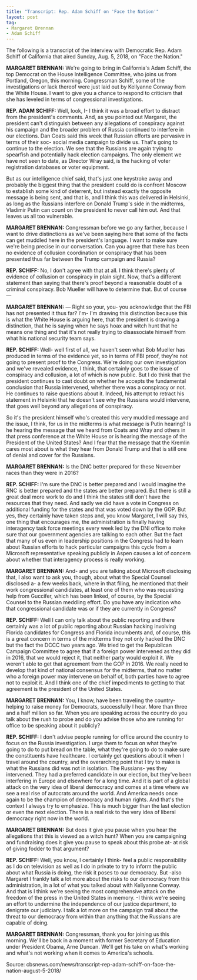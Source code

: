 ```yaml
---
title: "Transcript: Rep. Adam Schiff on 'Face the Nation'"
layout: post
tag:
- Margaret Brennan
- Adam Schiff
---
```


The following is a transcript of the interview with Democratic Rep. Adam Schiff of California that aired Sunday, Aug. 5, 2018, on "Face the Nation."

**MARGARET BRENNAN:** We're going to bring in California's Adam Schiff, the top Democrat on the House Intelligence Committee, who joins us from Portland, Oregon, this morning. Congressman Schiff, some of the investigations or lack thereof were just laid out by Kellyanne Conway from the White House. I want to give you a chance to respond to criticism that she has leveled in terms of congressional investigations.

**REP. ADAM SCHIFF:** Well, look, I- I think it was a broad effort to distract from the president's comments. And, as you pointed out Margaret, the president can't distinguish between any allegations of conspiracy against his campaign and the broader problem of Russia continued to interfere in our elections. Dan Coats said this week that Russian efforts are pervasive in terms of their soc- social media campaign to divide us. That's going to continue to the election. We see that the Russians are again trying to spearfish and potentially hack election campaigns. The only element we have not seen to date, as Director Wray said, is the hacking of voter registration databases or voter equipment.

But as our intelligence chief said, that's just one keystroke away and probably the biggest thing that the president could do is confront Moscow to establish some kind of deterrent, but instead exactly the opposite message is being sent, and that is, and I think this was delivered in Helsinki, as long as the Russians interfere on Donald Trump's side in the midterms, Vladimir Putin can count on the president to never call him out. And that leaves us all too vulnerable.

**MARGARET BRENNAN:** Congressman before we go any farther, because I want to drive distinctions as we've been saying here that some of the facts can get muddled here in the president's language. I want to make sure we're being precise in our conversation. Can you agree that there has been no evidence of collusion coordination or conspiracy that has been presented thus far between the Trump campaign and Russia?

**REP. SCHIFF:** No, I don't agree with that at all. I think there's plenty of evidence of collusion or conspiracy in plain sight. Now, that's a different statement than saying that there's proof beyond a reasonable doubt of a criminal conspiracy. Bob Mueller will have to determine that. But of course —

**MARGARET BRENNAN:** — Right so your, you- you acknowledge that the FBI has not presented it thus far? I'm- I'm drawing this distinction because this is what the White House is arguing here, that the president is drawing a distinction, that he is saying when he says hoax and witch hunt that he means one thing and that it's not really trying to disassociate himself from what his national security team says.

**REP. SCHIFF:** Well- well first of all, we haven't seen what Bob Mueller has produced in terms of the evidence yet, so in terms of FBI proof, they're not going to present proof to the Congress. We're doing our own investigation and we've revealed evidence, I think, that certainly goes to the issue of conspiracy and collusion, a lot of which is now public. But I do think that the president continues to cast doubt on whether he accepts the fundamental conclusion that Russia intervened, whether there was a conspiracy or not. He continues to raise questions about it. Indeed, his attempt to retract his statement in Helsinki that he doesn't see why the Russians would intervene, that goes well beyond any allegations of conspiracy.

So it's the president himself who's created this very muddled message and the issue, I think, for us in the midterms is what message is Putin hearing? Is he hearing the message that we heard from Coats and Wray and others in that press conference at the White House or is hearing the message of the President of the United States? And I fear that the message that the Kremlin cares most about is what they hear from Donald Trump and that is still one of denial and cover for the Russians.

**MARGARET BRENNAN:** Is the DNC better prepared for these November races than they were in 2016?

**REP. SCHIFF:** I'm sure the DNC is better prepared and I would imagine the RNC is better prepared and the states are better prepared. But there is still a great deal more work to do and I think the states still don't have the resources that they need. And sadly we did have a vote in Congress on additional funding for the states and that was voted down by the GOP. But yes, they certainly have taken steps and, you know Margaret, I will say this, one thing that encourages me, the administration is finally having interagency task force meetings every week led by the DNI office to make sure that our government agencies are talking to each other. But the fact that many of us even in leadership positions in the Congress had to learn about Russian efforts to hack particular campaigns this cycle from a Microsoft representative speaking publicly in Aspen causes a lot of concern about whether that interagency process is really working.

**MARGARET BRENNAN:** And- and you are talking about Microsoft disclosing that, I also want to ask you, though, about what the Special Counsel disclosed a- a few weeks back, where in that filing, he mentioned that their work congressional candidates, at least one of them who was requesting help from Guccifer, which has been linked, of course, by the Special Counsel to the Russian meddling effort. Do you have any indication who that congressional candidate was or if they are currently in Congress?

**REP. SCHIFF:** Well I can only talk about the public reporting and there certainly was a lot of public reporting about Russian hacking involving Florida candidates for Congress and Florida incumbents and, of course, this is a great concern in terms of the midterms they not only hacked the DNC but the fact the DCCC two years ago. We tried to get the Republican Campaign Committee to agree that if a foreign power intervened as they did in 2016, that we would reject it, that neither party would exploit it. We weren't able to get that agreement from the GOP in 2016. We really need to develop that kind of national consensus for the midterms, that no matter who a foreign power may intervene on behalf of, both parties have to agree not to exploit it. And I think one of the chief impediments to getting to that agreement is the president of the United States.

**MARGARET BRENNAN:** You, I know, have been traveling the country- helping to raise money for Democrats, successfully I hear. More than three and a half million so far. When you are speaking across the country do you talk about the rush to probe and do you advise those who are running for office to be speaking about it publicly?

**REP. SCHIFF:** I don't advise people running for office around the country to focus on the Russia investigation. I urge them to focus on what they're going to do to put bread on the table, what they're going to do to make sure the constituents have healthcare. I certainly get questions about it when I travel around the country, and the overarching point that I try to make is what the Russians did was not in isolation. The Russians- yes they intervened. They had a preferred candidate in our election, but they've been interfering in Europe and elsewhere for a long time. And it is part of a global attack on the very idea of liberal democracy and comes at a time where we see a real rise of autocrats around the world. And America needs once again to be the champion of democracy and human rights. And that's the context I always try to emphasize. This is much bigger than the last election or even the next election. There is a real risk to the very idea of liberal democracy right now in the world.

**MARGARET BRENNAN:** But does it give you pause when you hear the allegations that this is viewed as a witch hunt? When you are campaigning and fundraising does it give you pause to speak about this probe at- at risk of giving fodder to that argument?

**REP. SCHIFF:** Well, you know, I certainly I think- feel a public responsibility as I do on television as well as I do in private to try to inform the public about what Russia is doing, the risk it poses to our democracy. But -also Margaret I frankly talk a lot more about the risks to our democracy from this administration, in a lot of what you talked about with Kellyanne Conway. And that is I think we're seeing the most comprehensive attack on the freedom of the press in the United States in memory. -I think we're seeing an effort to undermine the independence of our justice department, to denigrate our judiciary. I talk a lot more on the campaign trail about the threat to our democracy from within than anything that the Russians are capable of doing.

**MARGARET BRENNAN:** Congressman, thank you for joining us this morning. We'll be back in a moment with former Secretary of Education under President Obama, Arne Duncan. We'll get his take on what's working and what's not working when it comes to America's schools.

Source: cbsnews.com/news/transcript-rep-adam-schiff-on-face-the-nation-august-5-2018/

